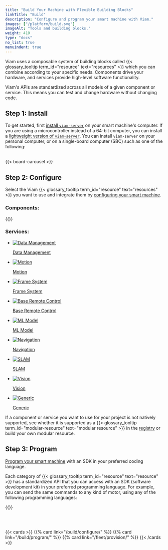 ```yaml
---
title: "Build Your Machine with Flexible Building Blocks"
linkTitle: "Build"
description: "Configure and program your smart machine with Viam."
images: ["/platform/build.svg"]
imageAlt: "Tools and building blocks."
weight: 410
type: "docs"
no_list: true
menuindent: true
---
```


Viam uses a composable system of building blocks called {{< glossary_tooltip term_id="resource" text="resources" >}} which you can combine according to your specific needs.
Components drive your hardware, and services provide high-level software functionality.

Viam's APIs are standardized across all models of a given component or service.
This means you can test and change hardware without changing code.

## Step 1: Install

To get started, first [install `viam-server`](/get-started/installation/) on your smart machine's computer.
If you are using a microcontroller instead of a 64-bit computer, you can install a [lightweight version of `viam-server`](/build/micro-rdk/).
You can install `viam-server` on your personal computer, or on a single-board computer (SBC) such as one of the following:
<br><br>

{{< board-carousel >}}

## Step 2: Configure

Select the Viam {{< glossary_tooltip term_id="resource" text="resources" >}} you want to use and integrate them by [configuring your smart machine](/build/configure/).

<div class="cards max-page">
  <div class="row">
    <div class="col sectionlist">
        <div>
        <h3>Components:</h3>
        {{<sectionlist section="/components/">}}
        </div>
    </div>
    <div class="col sectionlist">
<div><h3>Services:</h3><ul class="sectionlist"><li><a href="/services/data/" title="Data Management Service"><div><picture><img src="../services/icons/data-capture.svg" alt="Data Management" loading="lazy"></picture><p>Data Management</p></div></a></li></ul><ul class="sectionlist"><li><a href="/services/motion/" title="Motion Service"><div><picture><img src="../services/icons/motion.svg" alt="Motion" loading="lazy"></picture><p>Motion</p></div></a></li></ul><ul class="sectionlist"><li><a href="/services/frame-system/" title="The Robot Frame System"><div><picture><img src="../services/icons/frame-system.svg" alt="Frame System" loading="lazy"></picture><p>Frame System</p></div></a></li></ul><ul class="sectionlist"><li><a href="/services/base-rc/" title="Base Remote Control Service"><div><picture><img src="../services/icons/base-rc.svg" alt="Base Remote Control" loading="lazy"></picture><p>Base Remote Control</p></div></a></li></ul><ul class="sectionlist"><li><a href="/services/ml/" title="ML Model Service"><div><picture><img src="../services/icons/ml.svg" alt="ML Model" loading="lazy"></picture><p>ML Model</p></div></a></li></ul><ul class="sectionlist"><li><a href="/services/navigation/" title="The Navigation Service"><div><picture><img src="../services/icons/navigation.svg" alt="Navigation" loading="lazy"></picture><p>Navigation</p></div></a></li></ul><ul class="sectionlist"><li><a href="/services/slam/" title="SLAM Service"><div><picture><img src="../services/icons/slam.svg" alt="SLAM" loading="lazy"></picture><p>SLAM</p></div></a></li></ul><ul class="sectionlist"><li><a href="/services/vision/" title="Vision Service"><div><picture><img src="../services/icons/vision.svg" alt="Vision" loading="lazy"></picture><p>Vision</p></div></a></li></ul><ul class="sectionlist"><li><a href="/services/generic/" title="Generic Service"><div><picture><img src="../icons/components/generic.svg" alt="Generic" loading="lazy"></picture><p>Generic</p></div></a></li></ul></div>
    </div>
  </div>
</div>

If a component or service you want to use for your project is not natively supported, see whether it is supported as a {{< glossary_tooltip term_id="modular-resource" text="modular resource" >}} in the [registry](/registry/) or build your own modular resource.

## Step 3: Program

[Program your smart machine](/build/program/) with an SDK in your preferred coding language.

Each category of {{< glossary_tooltip term_id="resource" text="resource" >}} has a standardized API that you can access with an SDK (software development kit) in your preferred programming language.
For example, you can send the same commands to any kind of motor, using any of the following programming languages:

{{<sectionlist section="/sdks">}}

<br><br>

{{< cards >}}
{{% card link="/build/configure/" %}}
{{% card link="/build/program/" %}}
{{% card link="/fleet/provision/" %}}
{{< /cards >}}
